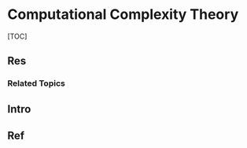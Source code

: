 # Computational Complexity Theory

[TOC]



## Res
### Related Topics



## Intro


## Ref
[计算复杂性理论]: https://zh.wikipedia.org/zh-cn/計算複雜性理論

